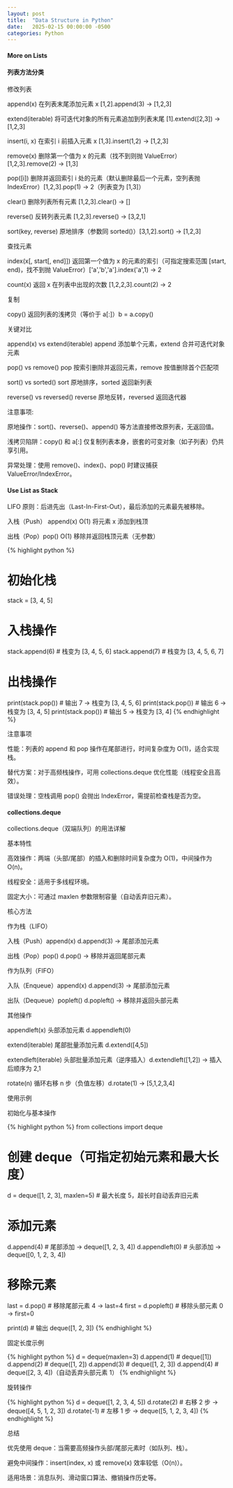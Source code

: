 ```yaml
---
layout: post
title:  "Data Structure in Python"
date:   2025-02-15 00:00:00 -0500
categories: Python
---
```


#### More on Lists

#### 列表方法分类

修改列表

append(x) 在列表末尾添加元素 x [1,2].append(3) → [1,2,3]

extend(iterable) 将可迭代对象的所有元素追加到列表末尾 [1].extend([2,3]) → [1,2,3]

insert(i, x) 在索引 i 前插入元素 x [1,3].insert(1,2) → [1,2,3]

remove(x) 删除第一个值为 x 的元素（找不到则抛 ValueError） [1,2,3].remove(2) → [1,3]

pop([i]) 删除并返回索引 i 处的元素（默认删除最后一个元素，空列表抛 IndexError）[1,2,3].pop(1) → 2（列表变为 [1,3]）

clear() 删除列表所有元素 [1,2,3].clear() → []

reverse() 反转列表元素 [1,2,3].reverse() → [3,2,1]

sort(key, reverse) 原地排序（参数同 sorted()）[3,1,2].sort() → [1,2,3]

查找元素

index(x[, start[, end]]) 返回第一个值为 x 的元素的索引（可指定搜索范围 [start, end)，找不到抛 ValueError）['a','b','a'].index('a',1) → 2

count(x) 返回 x 在列表中出现的次数 [1,2,2,3].count(2) → 2

复制

copy() 返回列表的浅拷贝（等价于 a[:]）b = a.copy()

关键对比

append(x) vs extend(iterable) append 添加单个元素，extend 合并可迭代对象元素

pop() vs remove() pop 按索引删除并返回元素，remove 按值删除首个匹配项

sort() vs sorted() sort 原地排序，sorted 返回新列表

reverse() vs reversed() reverse 原地反转，reversed 返回迭代器

注意事项:

原地操作：sort()、reverse()、append() 等方法直接修改原列表，无返回值。

浅拷贝陷阱：copy() 和 a[:] 仅复制列表本身，嵌套的可变对象（如子列表）仍共享引用。

异常处理：使用 remove()、index()、pop() 时建议捕获 ValueError/IndexError。

#### Use List as Stack

LIFO 原则：后进先出（Last-In-First-Out），最后添加的元素最先被移除。

入栈（Push） append(x) O(1) 将元素 x 添加到栈顶

出栈（Pop）pop() O(1) 移除并返回栈顶元素（无参数）

{% highlight python %}
# 初始化栈
stack = [3, 4, 5]

# 入栈操作
stack.append(6)  # 栈变为 [3, 4, 5, 6]
stack.append(7)  # 栈变为 [3, 4, 5, 6, 7]

# 出栈操作
print(stack.pop())  # 输出 7 → 栈变为 [3, 4, 5, 6]
print(stack.pop())  # 输出 6 → 栈变为 [3, 4, 5]
print(stack.pop())  # 输出 5 → 栈变为 [3, 4]
{% endhighlight %}

注意事项

性能：列表的 append 和 pop 操作在尾部进行，时间复杂度为 O(1)，适合实现栈。

替代方案：对于高频栈操作，可用 collections.deque 优化性能（线程安全且高效）。

错误处理：空栈调用 pop() 会抛出 IndexError，需提前检查栈是否为空。

#### collections.deque

collections.deque（双端队列）的用法详解

基本特性

高效操作：两端（头部/尾部）的插入和删除时间复杂度为 O(1)，中间操作为 O(n)。

线程安全：适用于多线程环境。

固定大小：可通过 maxlen 参数限制容量（自动丢弃旧元素）。

核心方法

作为栈（LIFO）

入栈（Push）append(x) d.append(3) → 尾部添加元素

出栈（Pop）pop() d.pop() → 移除并返回尾部元素

作为队列（FIFO）

入队（Enqueue）append(x) d.append(3) → 尾部添加元素

出队（Dequeue）popleft() d.popleft() → 移除并返回头部元素

其他操作

appendleft(x) 头部添加元素 d.appendleft(0)

extend(iterable) 尾部批量添加元素 d.extend([4,5])

extendleft(iterable) 头部批量添加元素（逆序插入）d.extendleft([1,2]) → 插入后顺序为 2,1

rotate(n) 循环右移 n 步（负值左移）d.rotate(1) → [5,1,2,3,4]

使用示例

初始化与基本操作

{% highlight python %}
from collections import deque

# 创建 deque（可指定初始元素和最大长度）
d = deque([1, 2, 3], maxlen=5)  # 最大长度 5，超长时自动丢弃旧元素

# 添加元素
d.append(4)       # 尾部添加 → deque([1, 2, 3, 4])
d.appendleft(0)   # 头部添加 → deque([0, 1, 2, 3, 4])

# 移除元素
last = d.pop()    # 移除尾部元素 4 → last=4
first = d.popleft()  # 移除头部元素 0 → first=0

print(d)  # 输出 deque([1, 2, 3])
{% endhighlight %}

固定长度示例

{% highlight python %}
d = deque(maxlen=3)
d.append(1)  # deque([1])
d.append(2)  # deque([1, 2])
d.append(3)  # deque([1, 2, 3])
d.append(4)  # deque([2, 3, 4])（自动丢弃头部元素 1）
{% endhighlight %}

旋转操作

{% highlight python %}
d = deque([1, 2, 3, 4, 5])
d.rotate(2)   # 右移 2 步 → deque([4, 5, 1, 2, 3])
d.rotate(-1)  # 左移 1 步 → deque([5, 1, 2, 3, 4])
{% endhighlight %}

总结

优先使用 deque：当需要高频操作头部/尾部元素时（如队列、栈）。

避免中间操作：insert(index, x) 或 remove(x) 效率较低（O(n)）。

适用场景：消息队列、滑动窗口算法、撤销操作历史等。